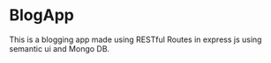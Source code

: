# BlogApp
This is a blogging app made using RESTful Routes in express js using semantic ui and Mongo DB. 
